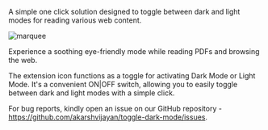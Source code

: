 A simple one click solution designed to toggle between dark and light modes for reading various web content.

![marquee](https://github.com/akarshvijayan/toggle-dark-mode/assets/17468863/623e6e44-a0a6-4cf4-a5e5-171240b8a812)

Experience a soothing eye-friendly mode while reading PDFs and browsing the web.

The extension icon functions as a toggle for activating Dark Mode or Light Mode. It's a convenient ON|OFF switch, allowing you to easily toggle between dark and light modes with a simple click.

For bug reports, kindly open an issue on our GitHub repository - https://github.com/akarshvijayan/toggle-dark-mode/issues.
